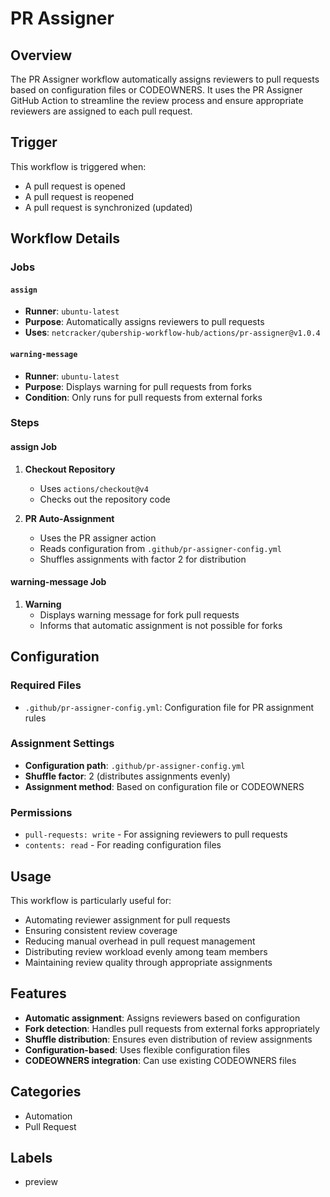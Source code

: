 # PR Assigner

## Overview

The PR Assigner workflow automatically assigns reviewers to pull requests based on configuration files or CODEOWNERS. It uses the PR Assigner GitHub Action to streamline the review process and ensure appropriate reviewers are assigned to each pull request.

## Trigger

This workflow is triggered when:
- A pull request is opened
- A pull request is reopened
- A pull request is synchronized (updated)

## Workflow Details

### Jobs

#### `assign`
- **Runner**: `ubuntu-latest`
- **Purpose**: Automatically assigns reviewers to pull requests
- **Uses**: `netcracker/qubership-workflow-hub/actions/pr-assigner@v1.0.4`

#### `warning-message`
- **Runner**: `ubuntu-latest`
- **Purpose**: Displays warning for pull requests from forks
- **Condition**: Only runs for pull requests from external forks

### Steps

#### assign Job
1. **Checkout Repository**
   - Uses `actions/checkout@v4`
   - Checks out the repository code

2. **PR Auto-Assignment**
   - Uses the PR assigner action
   - Reads configuration from `.github/pr-assigner-config.yml`
   - Shuffles assignments with factor 2 for distribution

#### warning-message Job
1. **Warning**
   - Displays warning message for fork pull requests
   - Informs that automatic assignment is not possible for forks

## Configuration

### Required Files
- `.github/pr-assigner-config.yml`: Configuration file for PR assignment rules

### Assignment Settings
- **Configuration path**: `.github/pr-assigner-config.yml`
- **Shuffle factor**: 2 (distributes assignments evenly)
- **Assignment method**: Based on configuration file or CODEOWNERS

### Permissions
- `pull-requests: write` - For assigning reviewers to pull requests
- `contents: read` - For reading configuration files

## Usage

This workflow is particularly useful for:
- Automating reviewer assignment for pull requests
- Ensuring consistent review coverage
- Reducing manual overhead in pull request management
- Distributing review workload evenly among team members
- Maintaining review quality through appropriate assignments

## Features

- **Automatic assignment**: Assigns reviewers based on configuration
- **Fork detection**: Handles pull requests from external forks appropriately
- **Shuffle distribution**: Ensures even distribution of review assignments
- **Configuration-based**: Uses flexible configuration files
- **CODEOWNERS integration**: Can use existing CODEOWNERS files

## Categories
- Automation
- Pull Request

## Labels
- preview
